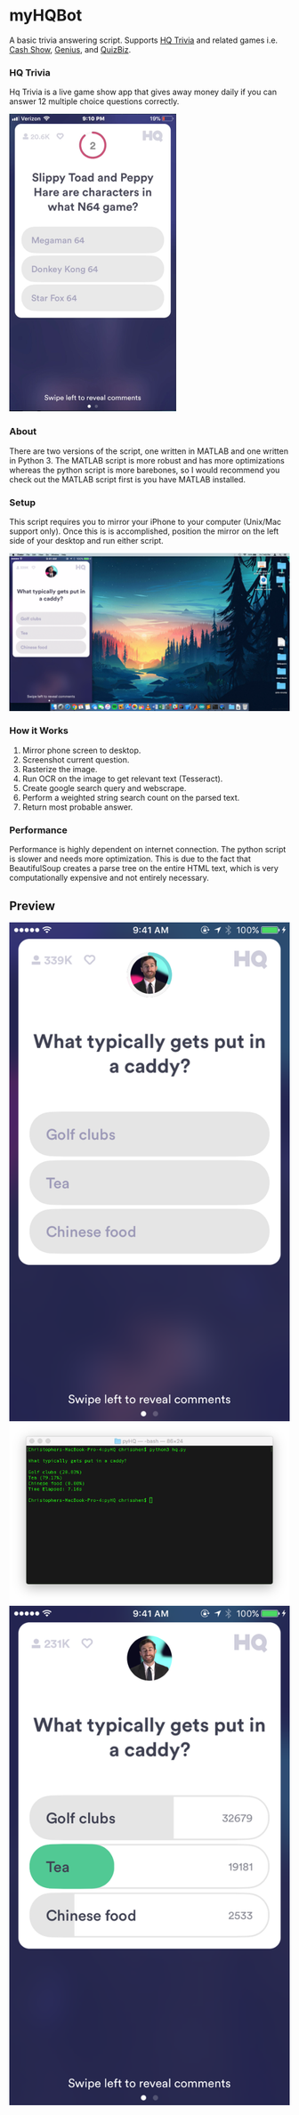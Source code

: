 # myHQBot
A basic trivia answering script. Supports [HQ Trivia](https://itunes.apple.com/us/app/hq-live-trivia-game-show/id1232278996?mt=8) and related games i.e. [Cash Show](https://itunes.apple.com/us/app/cash-show-win-real-cash/id1335097700?mt=8), [Genius](https://genius-quiz.com/), and [QuizBiz](https://twitter.com/quizbizlive?lang=en).

### HQ Trivia
Hq Trivia is a live game show app that gives away money daily if you can answer 12 multiple choice questions correctly.

<img src="tests/test1.png" width="300">

### About
There are two versions of the script, one written in MATLAB and one written in Python 3.  The MATLAB script is more robust and has more optimizations whereas the python script is more barebones, so I would recommend you check out the MATLAB script first is you have MATLAB installed.

### Setup
This script requires you to mirror your iPhone to your computer (Unix/Mac support only).  Once this is is accomplished, position the mirror on the left side of your desktop and run either script. 

![](desktop.png)

### How it Works
1. Mirror phone screen to desktop.
2. Screenshot current question.
3. Rasterize the image.
4. Run OCR on the image to get relevant text (Tesseract).
5. Create google search query and webscrape.
6. Perform a weighted string search count on the parsed text.
7. Return most probable answer.

### Performance
Performance is highly dependent on internet connection.  The python script is slower and needs more optimization.  This is due to the fact that BeautifulSoup creates a parse tree on the entire HTML text, which is very computationally expensive and not entirely necessary.  

## Preview
![](tests/test0.png) ![](commandline.png)
![](tests/test0ans.png)
